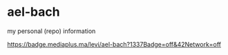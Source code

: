 # ael-bach
my personal (repo) information

https://badge.mediaplus.ma/levi/ael-bach?1337Badge=off&42Network=off
